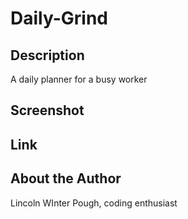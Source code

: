 # Daily-Grind

## Description
A daily planner for a busy worker

## Screenshot

## Link

## About the Author
Lincoln WInter Pough, coding enthusiast
